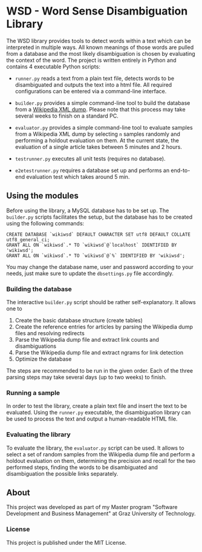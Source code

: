 # WSD - Word Sense Disambiguation Library

The WSD library provides tools to detect words within a text which can be interpreted in multiple ways. All known meanings of those words are pulled from a database and the most likely disambiguation is chosen by evaluating the 
context of the word. The project is written entirely in Python and contains 4 executable Python scripts:

- `runner.py` reads a text from a plain text file, detects words to be disambiguated and outputs the text into a html file. All required configurations can be entered via a command-line interface.

- `builder.py` provides a simple command-line tool to build the database from a [Wikipedia XML dump](http://en.wikipedia.org/wiki/Wikipedia:Database_download). Please note that this process may take several weeks to finish on a standard PC.

- `evaluator.py` provides a simple command-line tool to evaluate samples from a Wikipedia XML dump by selecting `n` samples randomly and performing a holdout evaluation on them. At the current state, the evaluation of a single article takes between 5 minutes and 2 hours.

- `testrunner.py` executes all unit tests (requires no database).

- `e2etestrunner.py` requires a database set up and performs an end-to-end evaluation test which takes around 5 min.

## Using the modules

Before using the library, a MySQL database has to be set up. The `builder.py` scripts facilitates the setup, but the database has to be created using the following commands:

    CREATE DATABASE `wikiwsd` DEFAULT CHARACTER SET utf8 DEFAULT COLLATE utf8_general_ci;
    GRANT ALL ON `wikiwsd`.* TO `wikiwsd`@`localhost` IDENTIFIED BY 'wikiwsd';
    GRANT ALL ON `wikiwsd`.* TO `wikiwsd`@`%` IDENTIFIED BY 'wikiwsd';

You may change the database name, user and password according to your needs, just make sure to update the `dbsettings.py` file accordingly.

### Building the database
The interactive `builder.py` script should be rather self-explanatory. It allows one to

1. Create the basic database structure (create tables)
2. Create the reference entries for articles by parsing the Wikipedia dump files and resolving redirects
3. Parse the Wikipedia dump file and extract link counts and disambiguations
4. Parse the Wikipedia dump file and extract ngrams for link detection
5. Optimize the database

The steps are recommended to be run in the given order. Each of the three parsing steps may take several days (up to two weeks) to finish.

### Running a sample
In order to test the library, create a plain text file and insert the text to be evaluated. Using the `runner.py` executable, the disambiguation library can be used to process the text and output a human-readable HTML file.

### Evaluating the library
To evaluate the library, the `evaluator.py` script can be used. It allows to select a set of random samples from the Wikipedia dump file and perform a holdout evaluation on them, determining the precision and recall for the two performed steps, finding the words to be disambiguated and disambiguation the possible links separately.

## About
This project was developed as part of my Master program "Software Development and Business Management" at Graz University of Technology. 

### License
This project is published under the MIT License.